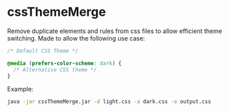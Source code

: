 # cssThemeMerge

Remove duplicate elements and rules from css files to allow efficient theme switching. Made to allow the following use case:
```css
/* Default CSS Theme */

@media (prefers-color-scheme: dark) {
  /* Alternative CSS theme */
}
```
Example:
```bash
java -jar cssThemeMerge.jar -d light.css -a dark.css -o output.css
```
